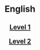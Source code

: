 <h1> 
<p align="center">
English
</p>
</h1>

<h2>
<p align="center">
  <a href="https://english-homework.github.io/KidooLand/A">Level 1</a>
  <br>
</p>
<p align="center">
  <a href="https://english-homework.github.io/KidooLand/B">Level 2</a>
  <br>
</p>
</h2>
<!--<p align="center">
  <a href="https://english-homework.github.io/KidooLand/Year3">Year 3</a>
  <br>
</p>
<p align="center">
  <a href="https://english-homework.github.io/KidooLand/Year4">Year 4</a>
  <br>
</p>
</h4>-->
